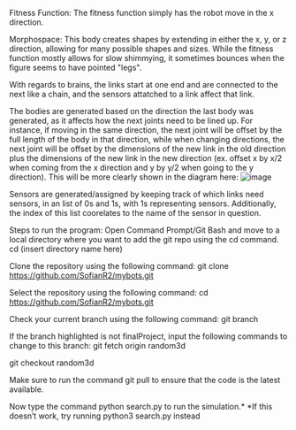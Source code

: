 Fitness Function: The fitness function simply has the robot move in the x direction. 

Morphospace: This body creates shapes by extending in either the x, y, or z direction, allowing for many possible shapes and sizes. While the fitness function mostly allows for slow shimmying, it sometimes bounces when the figure seems to have pointed "legs". 

With regards to brains, the links start at one end and are connected to the next like a chain, and the sensors attatched to a link affect that link. 

The bodies are generated based on the direction the last body was generated, as it affects how the next joints need to be lined up. For instance, if moving in the same direction, the next joint will be offset by the full length of the body in that direction, while when changing directions, the next joint will be offset by the dimensions of the new link in the old direction plus the dimensions of the new link in the new direction (ex. offset x by x/2 when coming from the x direction and y by y/2 when going to the y direction). This will be more clearly shown in the diagram here: ![image](https://user-images.githubusercontent.com/103147652/220257987-cc9a6c74-843f-4bcf-ada3-b5479f41f96d.png)


Sensors are generated/assigned by keeping track of which links need sensors, in an list of 0s and 1s, with 1s representing sensors. Additionally, the index of this list coorelates to the name of the sensor in question.

Steps to run the program: 
Open Command Prompt/Git Bash and move to a local directory where you want to add the git repo using the cd command. 
cd (insert directory name here)


Clone the repository using the following command:
git clone https://github.com/SofianR2/mybots.git


Select the repository using the following command:
cd https://github.com/SofianR2/mybots.git


Check your current branch using the following command:
git branch


If the branch highlighted is not finalProject, input the following commands to change to this branch:
git fetch origin random3d


git checkout random3d


Make sure to run the command git pull to ensure that the code is the latest available.


Now type the command python search.py to run the simulation.*
*If this doesn’t work, try running python3 search.py instead
